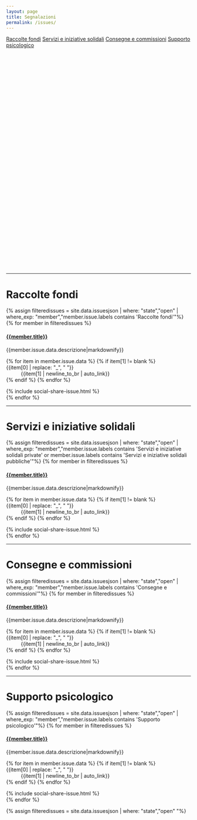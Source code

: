 ```yaml
---
layout: page
title: Segnalazioni
permalink: /issues/
---
```

<link rel="stylesheet" href="https://unpkg.com/leaflet@1.0.0/dist/leaflet.css" />
<script src="https://unpkg.com/leaflet@1.0.0/dist/leaflet.js"></script>
<link rel="stylesheet" href="https://cdnjs.cloudflare.com/ajax/libs/Leaflet.awesome-markers/2.0.2/leaflet.awesome-markers.css" />
<script src="https://cdnjs.cloudflare.com/ajax/libs/Leaflet.awesome-markers/2.0.2/leaflet.awesome-markers.min.js"></script>
<style>
#map{ height: 600px }
</style>
<link rel="stylesheet" href="{{ site.url }}/css/Control.Geocoder.css" />
<script src="{{ site.url }}/js/Control.Geocoder.js"></script>


<div class="row">
<div class="text-center">
  <span class="col-xs-12 col-sm-6">
	  <a href="#raccolte-fondi" class="btn btn-warning btn-lg col-xs-12 mb-15" role="button">Raccolte fondi</a>
	</span>
  <span class="col-xs-12 col-sm-6">
    <a href="#servizi-e-iniziative-solidali" class="btn btn-success btn-lg col-xs-12 mb-15" role="button">Servizi e iniziative solidali</a>
	</span>
  <span class="col-xs-12 col-sm-6">
    <a href="#consegne-e-commissioni" class="btn btn-success btn-lg col-xs-12 mb-15" role="button">Consegne e commissioni</a>
	</span>
  <span class="col-xs-12 col-sm-6">
    <a href="#supporto-psicologico" class="btn btn-success btn-lg col-xs-12 mb-15" role="button">Supporto psicologico</a>
  </span>
</div>
</div>



<div class="row"><div class="col-md-12 col-sm-12 col-xs-12"> <div id="map"></div> </div> </div>

---
# Raccolte fondi
<div class="panel-group">
{% assign filteredissues = site.data.issuesjson | where: "state","open" | where_exp: "member","member.issue.labels contains 'Raccolte fondi'"%}
{% for member in filteredissues %}
<div class="panel-body">
<div class="list-group-item">
<a href="{{site.url}}/issues/{{member.number}}"><h4 class="list-group-item-heading">{{member.title}}</h4></a>
<p class="list-group-item-text">{{member.issue.data.descrizione|markdownify}}</p>
<dl class="row">
{% for item in member.issue.data %}
{% if item[1] != blank %}
<dt class="col-sm-3">{{item[0] | replace: "_", " "}}</dt>
<dd class="col-sm-9">{{item[1] | newline_to_br | auto_link}}</dd>
{% endif %}
{% endfor %}
</dl>
</div>
{% include social-share-issue.html %}
</div>
{% endfor %}
</div>

---
# Servizi e iniziative solidali
<div class="panel-group">
{% assign filteredissues = site.data.issuesjson | where: "state","open" | where_exp: "member","member.issue.labels contains 'Servizi e iniziative solidali private' or member.issue.labels contains 'Servizi e iniziative solidali pubbliche'"%}
{% for member in filteredissues %}
<div class="panel-body">
<div class="list-group-item">
<a href="{{site.url}}/issues/{{member.number}}"><h4 class="list-group-item-heading">{{member.title}}</h4></a>
<p class="list-group-item-text">{{member.issue.data.descrizione|markdownify}}</p>
<dl class="row">
{% for item in member.issue.data %}
{% if item[1] != blank %}
<dt class="col-sm-3">{{item[0] | replace: "_", " "}}</dt>
<dd class="col-sm-9">{{item[1] | newline_to_br | auto_link}}</dd>
{% endif %}
{% endfor %}
</dl>
</div>
{% include social-share-issue.html %}
</div>
{% endfor %}
</div>

---
# Consegne e commissioni
<div class="panel-group">
{% assign filteredissues = site.data.issuesjson | where: "state","open" | where_exp: "member","member.issue.labels contains 'Consegne e commissioni'"%}
{% for member in filteredissues %}
<div class="panel-body">
<div class="list-group-item">
<a href="{{site.url}}/issues/{{member.number}}"><h4 class="list-group-item-heading">{{member.title}}</h4></a>
<p class="list-group-item-text">{{member.issue.data.descrizione|markdownify}}</p>
<dl class="row">
{% for item in member.issue.data %}
{% if item[1] != blank %}
<dt class="col-sm-3">{{item[0] | replace: "_", " "}}</dt>
<dd class="col-sm-9">{{item[1] | newline_to_br | auto_link}}</dd>
{% endif %}
{% endfor %}
</dl>
</div>
{% include social-share-issue.html %}
</div>
{% endfor %}
</div>

---
# Supporto psicologico
<div class="panel-group">
{% assign filteredissues = site.data.issuesjson | where: "state","open" | where_exp: "member","member.issue.labels contains 'Supporto psicologico'"%}
{% for member in filteredissues %}
<div class="panel-body">
<div class="list-group-item">
<a href="{{site.url}}/issues/{{member.number}}"><h4 class="list-group-item-heading">{{member.title}}</h4></a>
<p class="list-group-item-text">{{member.issue.data.descrizione|markdownify}}</p>
<dl class="row">
{% for item in member.issue.data %}
{% if item[1] != blank %}
<dt class="col-sm-3">{{item[0] | replace: "_", " "}}</dt>
<dd class="col-sm-9">{{item[1] | newline_to_br | auto_link}}</dd>
{% endif %}
{% endfor %}
</dl>
</div>
{% include social-share-issue.html %}
</div>
{% endfor %}
</div>

{% assign filteredissues = site.data.issuesjson | where: "state","open" "%}
<script>
var markerList=[];
{% for member in filteredissues %}
{% if member.issue.data.Posizione != blank %}
{% assign coordinate = member.issue.data.Posizione | split: ' ' %}
markerList.push([{{coordinate[0]}}, {{coordinate[1]}}, "{{member.title|uri_escape}}", "{{ member.number }}", ""]);
{% endif %}
{% endfor %}

var alloggiMarker = L.AwesomeMarkers.icon({
icon: 'home',
prefix: 'fa',
markerColor: 'green'
});
var fabbisogniMarker = L.AwesomeMarkers.icon({
icon: 'child',
prefix: 'fa',
markerColor: 'blue'
});
var notizieutiliMarker = L.AwesomeMarkers.icon({
icon: 'newspaper-o',
prefix: 'fa',
markerColor: 'orange'
});
var donazioniMarker = L.AwesomeMarkers.icon({
icon: 'handshake-o',
prefix: 'fa',
markerColor: 'red'
});
var raccoltefondiMarker = L.AwesomeMarkers.icon({
icon: 'money',
prefix: 'fa',
markerColor: 'blue'
});

// initialize the map
var map = L.map('map')

// create the tile layer with correct attribution
var osmUrl='{{site.tile_map}}';
var osmAttrib='&copy; <a href="http://www.openstreetmap.org/copyright">OpenStreetMap</a>, Tiles courtesy of <a href="http://leafletjs.com/" target="_blank">Leaflet</a>';
var osm = new L.TileLayer(osmUrl, {minZoom: 5, maxZoom: 19, attribution: osmAttrib});


var sumLat = 0.;
var sumLon = 0.;

for (var i=0; i<markerList.length; i++) {
    var lat = markerList[i][0];
    var lon = markerList[i][1];
    var popupText = markerList[i][2];
    var popupURL = markerList[i][3];
    var type = markerList[i][4]

        if (!isNaN(lat) && !isNaN(lon)) {
            var markerLocation = new L.LatLng(lat, lon);
            var marker = new L.Marker(markerLocation);

            map.addLayer(marker);

            marker.bindPopup("<a href=\"" + popupURL + "\">" + decodeURI(popupText) + "</a>");

            sumLat += lat;
            sumLon += lon;
        }
}

map.addLayer(osm).setView([42.629381, 13.288372], 5);
var geocoder = L.Control.geocoder({collapsed:false,placeholder:"Cerca...",
        defaultMarkGeocode: false, geocodingQueryParams: { countrycodes: "it" },
        })
.on('markgeocode', function(e) {
        var latlon=e.geocode.center;
        $("#lat").html(latlon.lat);
        $("#lng").html(latlon.lng);
        var marker = new L.Marker(markerLocation);
        map.addLayer(marker);
        })
.addTo(map);

</script>
